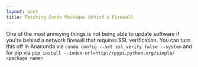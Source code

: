 ```yaml
---
layout: post
title: Fetching Conda Packages Behind a Firewall
---
```


<!--
<img class="img-left" align="left" src="{{ site.url }}/images/">
-->

One of the most annoying things is not being able to update software if you're behind a network firewall that requires SSL verification. You can turn this off in Anaconda via `conda config --set ssl_verify false --system` and for pip via `pip install --index-url=http://pypi.python.org/simple/ <package name>`
